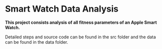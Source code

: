 # Smart Watch Data Analysis

**This project consists analysis of all fitness parameters of an Apple Smart Watch.**

Detailed steps and source code can be found in the src folder and the data can be found in the data folder.

